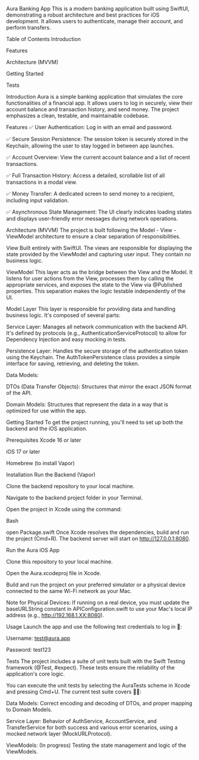 Aura Banking App
This is a modern banking application built using SwiftUI, demonstrating a robust architecture and best practices for iOS development. It allows users to authenticate, manage their account, and perform transfers.

Table of Contents
Introduction

Features


Architecture (MVVM)

Getting Started

Tests

Introduction
Aura is a simple banking application that simulates the core functionalities of a financial app. It allows users to log in securely, view their account balance and transaction history, and send money. The project emphasizes a clean, testable, and maintainable codebase.

Features
✅ User Authentication: Log in with an email and password.

✅ Secure Session Persistence: The session token is securely stored in the Keychain, allowing the user to stay logged in between app launches.

✅ Account Overview: View the current account balance and a list of recent transactions.

✅ Full Transaction History: Access a detailed, scrollable list of all transactions in a modal view.

✅ Money Transfer: A dedicated screen to send money to a recipient, including input validation.

✅ Asynchronous State Management: The UI clearly indicates loading states and displays user-friendly error messages during network operations.

Architecture (MVVM)
The project is built following the Model - View - ViewModel architecture to ensure a clear separation of responsibilities.

View
Built entirely with SwiftUI. The views are responsible for displaying the state provided by the ViewModel and capturing user input. They contain no business logic.

ViewModel
This layer acts as the bridge between the View and the Model. It listens for user actions from the View, processes them by calling the appropriate services, and exposes the state to the View via @Published properties. This separation makes the logic testable independently of the UI.

Model Layer
This layer is responsible for providing data and handling business logic. It's composed of several parts:

Service Layer: Manages all network communication with the backend API. It's defined by protocols (e.g., AuthenticationServiceProtocol) to allow for Dependency Injection and easy mocking in tests.

Persistence Layer: Handles the secure storage of the authentication token using the Keychain. The AuthTokenPersistence class provides a simple interface for saving, retrieving, and deleting the token.

Data Models:

DTOs (Data Transfer Objects): Structures that mirror the exact JSON format of the API.

Domain Models: Structures that represent the data in a way that is optimized for use within the app.

Getting Started
To get the project running, you'll need to set up both the backend and the iOS application.

Prerequisites
Xcode 16 or later

iOS 17 or later

Homebrew (to install Vapor)

Installation
Run the Backend (Vapor)

Clone the backend repository to your local machine.

Navigate to the backend project folder in your Terminal.

Open the project in Xcode using the command:

Bash

open Package.swift
Once Xcode resolves the dependencies, build and run the project (Cmd+R). The backend server will start on http://127.0.0.1:8080.

Run the Aura iOS App

Clone this repository to your local machine.

Open the Aura.xcodeproj file in Xcode.

Build and run the project on your preferred simulator or a physical device connected to the same Wi-Fi network as your Mac.

Note for Physical Devices: If running on a real device, you must update the baseURLString constant in APIConfiguration.swift to use your Mac's local IP address (e.g., http://192.168.1.XX:8080).

Usage
Launch the app and use the following test credentials to log in 💪:

Username: test@aura.app

Password: test123

Tests
The project includes a suite of unit tests built with the Swift Testing framework (@Test, #expect). These tests ensure the reliability of the application's core logic.

You can execute the unit tests by selecting the AuraTests scheme in Xcode and pressing Cmd+U. The current test suite covers 🕵️‍♀️:

Data Models: Correct encoding and decoding of DTOs, and proper mapping to Domain Models.

Service Layer: Behavior of AuthService, AccountService, and TransferService for both success and various error scenarios, using a mocked network layer (MockURLProtocol).

ViewModels: (In progress) Testing the state management and logic of the ViewModels.

